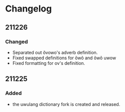 # Changelog

## 211226
### Changed
- Separated out ŏvowo's adverb definition.
- Fixed swapped definitions for õwõ and õwõ uwow
- Fixed formatting for ov's definition.

## 211225
### Added
- the uwulang dictionary fork is created and released.
